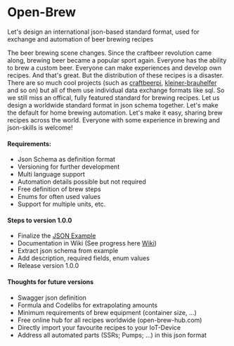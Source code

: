 # Open-Brew
Let's design an international json-based standard format, used for exchange and automation of beer brewing recipes

The beer brewing scene changes. Since the craftbeer revolution came along, brewing beer became a popular sport again. Everyone has the ability to brew a custom beer. Everyone can make experiences and develop own recipes. And that's great. But the distribution of these recipes is a disaster. There are so much cool projects (such as [craftbeerpi](https://github.com/Manuel83/craftbeerpi "Goto craftbeerpi"), [kleiner-brauhelfer](https://github.com/Gremmel/kleiner-brauhelfer "Goto kleiner-brauhelfer") and so on) but all of them use individual data exchange formats like sql. So we still miss an offical, fully featured standard for brewing recipes. Let us design a worldwide standard format in json schema together. Let's make the default for home brewing automation. Let's make it easy, sharing brew recipes across the world. Everyone with some experience in brewing and json-skills is welcome! 

#### Requirements:
- Json Schema as definition format
- Versioning for further development
- Multi language support
- Automation details possible but not required
- Free definition of brew steps
- Enums for often used values
- Support for multiple units, etc.

#### Steps to version 1.0.0
- Finalize the [JSON Example](/v1.0.0/open-brew-1-0-0.example.json "JSON Example for Open Brew Version 1.0.0")
- Documentation in Wiki (See progress here [Wiki](https://github.com/SeeSharp7/Open-Brew/wiki))
- Extract json schema from example
- Add description, required fields, enum values
- Release version 1.0.0

#### Thoughts for future versions
- Swagger json definition
- Formula and Codelibs for extrapolating amounts
- Minimum requirements of brew equipment (container size, ...)
- Free online hub for all recipes worldwide (open-brew-hub.com)
- Directly import your favourite recipes to your IoT-Device
- Address all automated parts (SSRs; Pumps; ...) in this json format  
